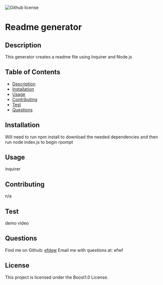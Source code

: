 
  ![Github license](https://img.shields.io/badge/license-Boost1.0-blue.svg)
  # Readme generator
  ## Description
  This generator creates a readme file using Inquirer and Node.js
 
  ## Table of Contents
  * [Description](#description)
  * [Installation](#installation)
  * [Usage](#usage)
  * [Contributing](#contributing)
  * [Test](#test)
  * [Questions](#questions)
  
  ## Installation
  Will need to run npm install to download the needed dependencies and then run node index.js to begin rpompt
  ## Usage 
  inquirer
  ## Contributing
  n/a
  ## Test
  demo video
  ## Questions 
  
  Find me on Github: [efdew](https://github.com/efdew)
  Email me with questions at: efwf 
  
## License

This project is licensed under the Boost1.0 License. 


  

  
